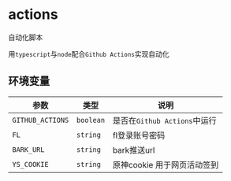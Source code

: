 # actions

自动化脚本

用`typescript`与`node`配合`Github Actions`实现自动化

## 环境变量

| 参数             | 类型      | 说明                         |
| ---------------- | --------- | ---------------------------- |
| `GITHUB_ACTIONS` | `boolean` | 是否在`Github Actions`中运行 |
| `FL`             | `string`  | fl登录账号密码               |
| `BARK_URL`       | `string`  | bark推送url                  |
| `YS_COOKIE`      | `string`  | 原神cookie 用于网页活动签到  |

